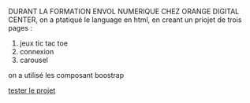 DURANT LA FORMATION ENVOL NUMERIQUE CHEZ ORANGE DIGITAL CENTER, on a ptatiqué le language en html, en creant un priojet de trois pages : 
1. jeux tic tac toe
2. connexion
3. carousel

on a utilisé les composant boostrap

[tester le projet](https://dragonparis.github.io/projet-orange/)
